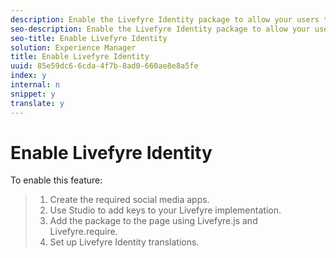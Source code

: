 ```yaml
---
description: Enable the Livefyre Identity package to allow your users to log into your Livefyre Apps using an email, Twitter, Facebook, Yahoo!, or Google login.
seo-description: Enable the Livefyre Identity package to allow your users to log into your Livefyre Apps using an email, Twitter, Facebook, Yahoo!, or Google login.
seo-title: Enable Livefyre Identity
solution: Experience Manager
title: Enable Livefyre Identity
uuid: 85e59dc6-6cda-4f7b-8ad0-660ae8e8a5fe
index: y
internal: n
snippet: y
translate: y
---
```


# Enable Livefyre Identity

To enable this feature:

>1. Create the required social media apps.
>1. Use Studio to add keys to your Livefyre implementation.
>1. Add the package to the page using Livefyre.js and Livefyre.require.
>1. Set up Livefyre Identity translations.
